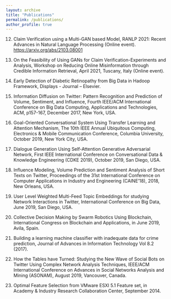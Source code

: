 ```yaml
---
layout: archive
title: "Publications"
permalink: /publications/
author_profile: true
---
```

12. Claim Verification using a Multi-GAN based Model, RANLP 2021: Recent Advances in Natural Language Processing​ (Online event). https://arxiv.org/abs/2103.08001

11. On the Feasibility of Using GANs for Claim Verification-Experiments and Analysis, Workshop on Reducing Online Misinformation through Credible Information Retrieval, April 2021, Tuscany, Italy (Online event).

10. Early Detection of Diabetic Retinopathy from Big Data in Hadoop Framework, Displays - Journal – Elsevier.

9. Information Diffusion on Twitter: Pattern Recognition and Prediction of Volume, Sentiment, and Influence, Fourth IEEE/ACM International Conference on Big Data Computing, Applications and Technologies, ACM, p157-167, December 2017, New York, USA. 

8. Goal-Oriented Conversational System Using Transfer Learning and Attention Mechanism, The 10th IEEE Annual Ubiquitous Computing, Electronics & Mobile Communication Conference, Columbia University, October 2019, New York City, USA.

7. Dialogue Generation Using Self-Attention Generative Adversarial Network, First IEEE International Conference on Conversational Data & Knowledge Engineering (CDKE 2019), October 2019, San Diego, USA. 

6. Influence Modeling, Volume Prediction and Sentiment Analysis of Short Texts on Twitter, Proceedings of the 31st International Conference on Computer Applications in Industry and Engineering (CAINE’18), 2018, New Orleans, USA.

5. User Level Weighted Multi-Feed Topic Embeddings for studying Network Interactions in Twitter, International Conference on Big Data, June 2019, San Diego, USA. 

4. Collective Decision Making by Swarm Robotics Using Blockchain, International Congress on Blockchain and Applications, in June 2019, Avila, Spain. 

3. Building a learning machine classifier with inadequate data for crime prediction, Journal of Advances in Information Technology Vol 8.2 (2017). 

2. How the Tables have Turned: Studying the New Wave of Social Bots on Twitter Using Complex Network Analysis Techniques, IEEE/ACM International Conference on Advances in Social Networks Analysis and Mining (ASONAM), August 2019, Vancouver, Canada.

1. Optimal Feature Selection from VMware ESXI 5.1 Feature set, in Academy & Industry Research Collaboration Center, September 2014.